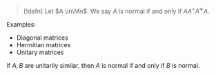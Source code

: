 > [!defn]
> Let $A \in\Mn$. We say $A$ is normal if and only if $AA^ = A^∗A$.


Examples:
- Diagonal matrices
- Hermitian matrices 
- Unitary matrices


If $A, B$ are unitarily similar, then $A$ is normal if and only if $B$ is normal.
